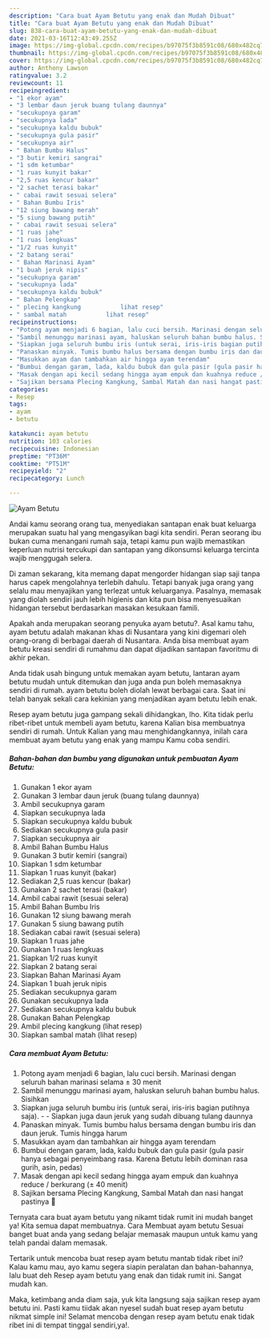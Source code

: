 ```yaml
---
description: "Cara buat Ayam Betutu yang enak dan Mudah Dibuat"
title: "Cara buat Ayam Betutu yang enak dan Mudah Dibuat"
slug: 838-cara-buat-ayam-betutu-yang-enak-dan-mudah-dibuat
date: 2021-03-16T12:43:49.255Z
image: https://img-global.cpcdn.com/recipes/b97075f3b8591c08/680x482cq70/ayam-betutu-foto-resep-utama.jpg
thumbnail: https://img-global.cpcdn.com/recipes/b97075f3b8591c08/680x482cq70/ayam-betutu-foto-resep-utama.jpg
cover: https://img-global.cpcdn.com/recipes/b97075f3b8591c08/680x482cq70/ayam-betutu-foto-resep-utama.jpg
author: Anthony Lawson
ratingvalue: 3.2
reviewcount: 11
recipeingredient:
- "1 ekor ayam"
- "3 lembar daun jeruk buang tulang daunnya"
- "secukupnya garam"
- "secukupnya lada"
- "secukupnya kaldu bubuk"
- "secukupnya gula pasir"
- "secukupnya air"
- " Bahan Bumbu Halus"
- "3 butir kemiri sangrai"
- "1 sdm ketumbar"
- "1 ruas kunyit bakar"
- "2,5 ruas kencur bakar"
- "2 sachet terasi bakar"
- " cabai rawit sesuai selera"
- " Bahan Bumbu Iris"
- "12 siung bawang merah"
- "5 siung bawang putih"
- " cabai rawit sesuai selera"
- "1 ruas jahe"
- "1 ruas lengkuas"
- "1/2 ruas kunyit"
- "2 batang serai"
- " Bahan Marinasi Ayam"
- "1 buah jeruk nipis"
- "secukupnya garam"
- "secukupnya lada"
- "secukupnya kaldu bubuk"
- " Bahan Pelengkap"
- " plecing kangkung           lihat resep"
- " sambal matah           lihat resep"
recipeinstructions:
- "Potong ayam menjadi 6 bagian, lalu cuci bersih. Marinasi dengan seluruh bahan marinasi selama ± 30 menit"
- "Sambil menunggu marinasi ayam, haluskan seluruh bahan bumbu halus. Sisihkan"
- "Siapkan juga seluruh bumbu iris (untuk serai, iris-iris bagian putihnya saja).  Siapkan juga daun jeruk yang sudah dibuang tulang daunnya"
- "Panaskan minyak. Tumis bumbu halus bersama dengan bumbu iris dan daun jeruk. Tumis hingga harum"
- "Masukkan ayam dan tambahkan air hingga ayam terendam"
- "Bumbui dengan garam, lada, kaldu bubuk dan gula pasir (gula pasir hanya sebagai penyeimbang rasa. Karena Betutu lebih dominan rasa gurih, asin, pedas)"
- "Masak dengan api kecil sedang hingga ayam empuk dan kuahnya reduce / berkurang (± 40 menit)"
- "Sajikan bersama Plecing Kangkung, Sambal Matah dan nasi hangat pastinya 🤭"
categories:
- Resep
tags:
- ayam
- betutu

katakunci: ayam betutu 
nutrition: 103 calories
recipecuisine: Indonesian
preptime: "PT36M"
cooktime: "PT51M"
recipeyield: "2"
recipecategory: Lunch

---
```



![Ayam Betutu](https://img-global.cpcdn.com/recipes/b97075f3b8591c08/680x482cq70/ayam-betutu-foto-resep-utama.jpg)

Andai kamu seorang orang tua, menyediakan santapan enak buat keluarga merupakan suatu hal yang mengasyikan bagi kita sendiri. Peran seorang ibu bukan cuma menangani rumah saja, tetapi kamu pun wajib memastikan keperluan nutrisi tercukupi dan santapan yang dikonsumsi keluarga tercinta wajib menggugah selera.

Di zaman  sekarang, kita memang dapat mengorder hidangan siap saji tanpa harus capek mengolahnya terlebih dahulu. Tetapi banyak juga orang yang selalu mau menyajikan yang terlezat untuk keluarganya. Pasalnya, memasak yang diolah sendiri jauh lebih higienis dan kita pun bisa menyesuaikan hidangan tersebut berdasarkan masakan kesukaan famili. 



Apakah anda merupakan seorang penyuka ayam betutu?. Asal kamu tahu, ayam betutu adalah makanan khas di Nusantara yang kini digemari oleh orang-orang di berbagai daerah di Nusantara. Anda bisa membuat ayam betutu kreasi sendiri di rumahmu dan dapat dijadikan santapan favoritmu di akhir pekan.

Anda tidak usah bingung untuk memakan ayam betutu, lantaran ayam betutu mudah untuk ditemukan dan juga anda pun boleh memasaknya sendiri di rumah. ayam betutu boleh diolah lewat berbagai cara. Saat ini telah banyak sekali cara kekinian yang menjadikan ayam betutu lebih enak.

Resep ayam betutu juga gampang sekali dihidangkan, lho. Kita tidak perlu ribet-ribet untuk membeli ayam betutu, karena Kalian bisa membuatnya sendiri di rumah. Untuk Kalian yang mau menghidangkannya, inilah cara membuat ayam betutu yang enak yang mampu Kamu coba sendiri.

<!--inarticleads1-->

##### Bahan-bahan dan bumbu yang digunakan untuk pembuatan Ayam Betutu:

1. Gunakan 1 ekor ayam
1. Gunakan 3 lembar daun jeruk (buang tulang daunnya)
1. Ambil secukupnya garam
1. Siapkan secukupnya lada
1. Siapkan secukupnya kaldu bubuk
1. Sediakan secukupnya gula pasir
1. Siapkan secukupnya air
1. Ambil  Bahan Bumbu Halus
1. Gunakan 3 butir kemiri (sangrai)
1. Siapkan 1 sdm ketumbar
1. Siapkan 1 ruas kunyit (bakar)
1. Sediakan 2,5 ruas kencur (bakar)
1. Gunakan 2 sachet terasi (bakar)
1. Ambil  cabai rawit (sesuai selera)
1. Ambil  Bahan Bumbu Iris
1. Gunakan 12 siung bawang merah
1. Gunakan 5 siung bawang putih
1. Sediakan  cabai rawit (sesuai selera)
1. Siapkan 1 ruas jahe
1. Gunakan 1 ruas lengkuas
1. Siapkan 1/2 ruas kunyit
1. Siapkan 2 batang serai
1. Siapkan  Bahan Marinasi Ayam
1. Siapkan 1 buah jeruk nipis
1. Sediakan secukupnya garam
1. Gunakan secukupnya lada
1. Sediakan secukupnya kaldu bubuk
1. Gunakan  Bahan Pelengkap
1. Ambil  plecing kangkung           (lihat resep)
1. Siapkan  sambal matah           (lihat resep)




<!--inarticleads2-->

##### Cara membuat Ayam Betutu:

1. Potong ayam menjadi 6 bagian, lalu cuci bersih. Marinasi dengan seluruh bahan marinasi selama ± 30 menit
1. Sambil menunggu marinasi ayam, haluskan seluruh bahan bumbu halus. Sisihkan
1. Siapkan juga seluruh bumbu iris (untuk serai, iris-iris bagian putihnya saja). -  - Siapkan juga daun jeruk yang sudah dibuang tulang daunnya
1. Panaskan minyak. Tumis bumbu halus bersama dengan bumbu iris dan daun jeruk. Tumis hingga harum
1. Masukkan ayam dan tambahkan air hingga ayam terendam
1. Bumbui dengan garam, lada, kaldu bubuk dan gula pasir (gula pasir hanya sebagai penyeimbang rasa. Karena Betutu lebih dominan rasa gurih, asin, pedas)
1. Masak dengan api kecil sedang hingga ayam empuk dan kuahnya reduce / berkurang (± 40 menit)
1. Sajikan bersama Plecing Kangkung, Sambal Matah dan nasi hangat pastinya 🤭




Ternyata cara buat ayam betutu yang nikamt tidak rumit ini mudah banget ya! Kita semua dapat membuatnya. Cara Membuat ayam betutu Sesuai banget buat anda yang sedang belajar memasak maupun untuk kamu yang telah pandai dalam memasak.

Tertarik untuk mencoba buat resep ayam betutu mantab tidak ribet ini? Kalau kamu mau, ayo kamu segera siapin peralatan dan bahan-bahannya, lalu buat deh Resep ayam betutu yang enak dan tidak rumit ini. Sangat mudah kan. 

Maka, ketimbang anda diam saja, yuk kita langsung saja sajikan resep ayam betutu ini. Pasti kamu tiidak akan nyesel sudah buat resep ayam betutu nikmat simple ini! Selamat mencoba dengan resep ayam betutu enak tidak ribet ini di tempat tinggal sendiri,ya!.

